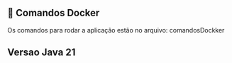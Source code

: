 ## 🐳 Comandos Docker

Os comandos para rodar a aplicação estão no arquivo: comandosDockker

## Versao Java 21
